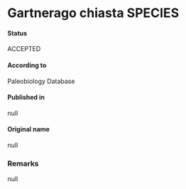 Gartnerago chiasta SPECIES
=======

#### Status
ACCEPTED

#### According to
Paleobiology Database

#### Published in
null

#### Original name
null

### Remarks
null